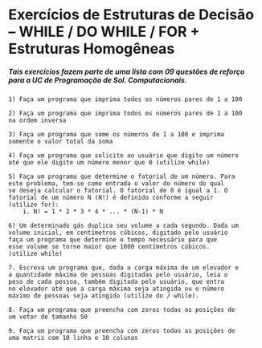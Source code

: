 # Exercícios de Estruturas de Decisão – WHILE / DO WHILE / FOR + Estruturas Homogêneas

##### Tais exercícios fazem parte de uma lista com 09 questões de reforço para a UC de Programação de Sol. Computacionais. 

    1) Faça um programa que imprima todos os números pares de 1 a 100

    2) Faça um programa que imprima todos os números pares de 1 a 100
    na ordem inversa

    3) Faça um programa que some os números de 1 a 100 e imprima
    somente o valor total da soma

    4) Faça um programa que solicite ao usuário que digite um número
    até que ele digite um número menor que 0 (utilize while)

    5) Faça um programa que determine o fatorial de um número. Para
    este problema, tem-se como entrada o valor do número do qual
    se deseja calcular o fatorial. O fatorial de 0 é igual a 1. O
    fatorial de um número N (N!) é definido conforme a seguir
    (utilize for):
        i. N! = 1 * 2 * 3 * 4 * ... * (N-1) * N

    6) Um determinado gás duplica seu volume a cada segundo. Dada um
    volume inicial, em centímetros cúbicos, digitado pelo usuário
    faça um programa que determine o tempo necessário para que
    esse volume se torne maior que 1000 centímetros cúbicos.
    (utilize while)

    7. Escreva um programa que, dada a carga máxima de um elevador e
    a quantidade máxima de pessoas digitadas pelo usuário, leia o
    peso de cada pessoa, também digitada pelo usuário, que entra
    no elevador até que a carga máxima seja atingida ou o número
    máximo de pessoas seja atingido (utilize do / while).

    8. Faça um programa que preencha com zeros todas as posições de
    um vetor de tamanho 50

    9. Faça um programa que preencha com zeros todas as posições de
    uma matriz com 10 linha e 10 colunas
